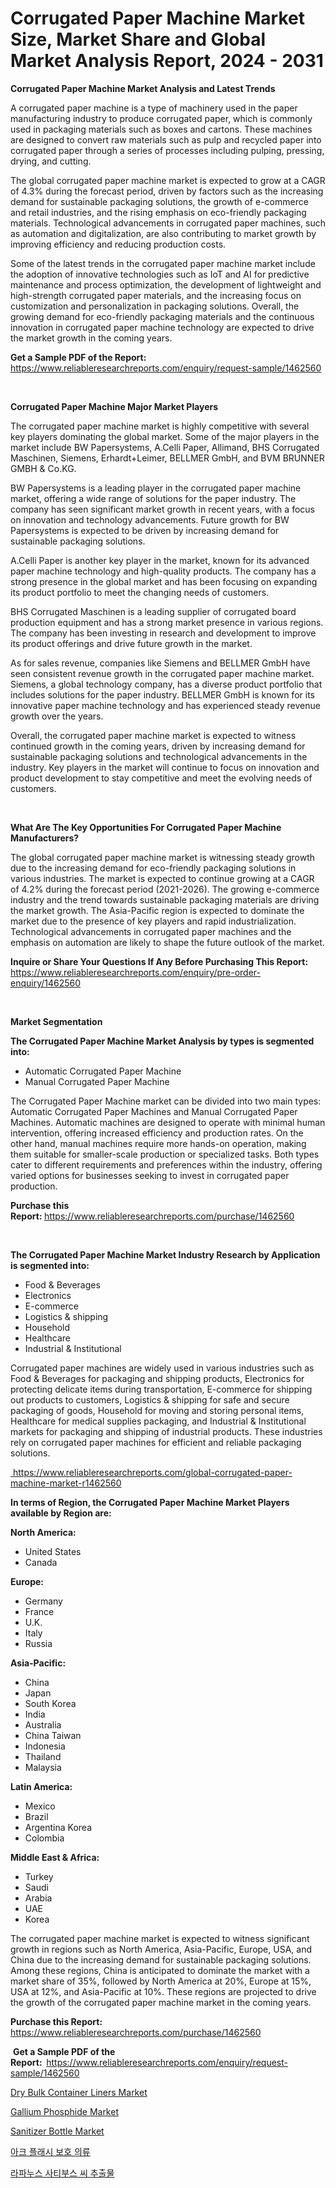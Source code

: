 <p><h1>Corrugated Paper Machine Market Size, Market Share and Global Market Analysis Report, 2024 - 2031</h1></p><p><strong>Corrugated Paper Machine Market Analysis and Latest Trends</strong></p>
<p><p>A corrugated paper machine is a type of machinery used in the paper manufacturing industry to produce corrugated paper, which is commonly used in packaging materials such as boxes and cartons. These machines are designed to convert raw materials such as pulp and recycled paper into corrugated paper through a series of processes including pulping, pressing, drying, and cutting.</p><p>The global corrugated paper machine market is expected to grow at a CAGR of 4.3% during the forecast period, driven by factors such as the increasing demand for sustainable packaging solutions, the growth of e-commerce and retail industries, and the rising emphasis on eco-friendly packaging materials. Technological advancements in corrugated paper machines, such as automation and digitalization, are also contributing to market growth by improving efficiency and reducing production costs.</p><p>Some of the latest trends in the corrugated paper machine market include the adoption of innovative technologies such as IoT and AI for predictive maintenance and process optimization, the development of lightweight and high-strength corrugated paper materials, and the increasing focus on customization and personalization in packaging solutions. Overall, the growing demand for eco-friendly packaging materials and the continuous innovation in corrugated paper machine technology are expected to drive the market growth in the coming years.</p></p>
<p><strong>Get a Sample PDF of the Report:&nbsp;</strong> <a href="https://www.reliableresearchreports.com/enquiry/request-sample/1462560">https://www.reliableresearchreports.com/enquiry/request-sample/1462560</a></p>
<p>&nbsp;</p>
<p><strong>Corrugated Paper Machine Major Market Players</strong></p>
<p><p>The corrugated paper machine market is highly competitive with several key players dominating the global market. Some of the major players in the market include BW Papersystems, A.Celli Paper, Allimand, BHS Corrugated Maschinen, Siemens, Erhardt+Leimer, BELLMER GmbH, and BVM BRUNNER GMBH & Co.KG.</p><p>BW Papersystems is a leading player in the corrugated paper machine market, offering a wide range of solutions for the paper industry. The company has seen significant market growth in recent years, with a focus on innovation and technology advancements. Future growth for BW Papersystems is expected to be driven by increasing demand for sustainable packaging solutions.</p><p>A.Celli Paper is another key player in the market, known for its advanced paper machine technology and high-quality products. The company has a strong presence in the global market and has been focusing on expanding its product portfolio to meet the changing needs of customers.</p><p>BHS Corrugated Maschinen is a leading supplier of corrugated board production equipment and has a strong market presence in various regions. The company has been investing in research and development to improve its product offerings and drive future growth in the market.</p><p>As for sales revenue, companies like Siemens and BELLMER GmbH have seen consistent revenue growth in the corrugated paper machine market. Siemens, a global technology company, has a diverse product portfolio that includes solutions for the paper industry. BELLMER GmbH is known for its innovative paper machine technology and has experienced steady revenue growth over the years.</p><p>Overall, the corrugated paper machine market is expected to witness continued growth in the coming years, driven by increasing demand for sustainable packaging solutions and technological advancements in the industry. Key players in the market will continue to focus on innovation and product development to stay competitive and meet the evolving needs of customers.</p></p>
<p>&nbsp;</p>
<p><strong>What Are The Key Opportunities For Corrugated Paper Machine Manufacturers?</strong></p>
<p><p>The global corrugated paper machine market is witnessing steady growth due to the increasing demand for eco-friendly packaging solutions in various industries. The market is expected to continue growing at a CAGR of 4.2% during the forecast period (2021-2026). The growing e-commerce industry and the trend towards sustainable packaging materials are driving the market growth. The Asia-Pacific region is expected to dominate the market due to the presence of key players and rapid industrialization. Technological advancements in corrugated paper machines and the emphasis on automation are likely to shape the future outlook of the market.</p></p>
<p><strong>Inquire or Share Your Questions If Any Before Purchasing This Report:</strong> <a href="https://www.reliableresearchreports.com/enquiry/pre-order-enquiry/1462560">https://www.reliableresearchreports.com/enquiry/pre-order-enquiry/1462560</a></p>
<p>&nbsp;</p>
<p><strong>Market Segmentation</strong></p>
<p><strong>The Corrugated Paper Machine Market Analysis by types is segmented into:</strong></p>
<p><ul><li>Automatic Corrugated Paper Machine</li><li>Manual Corrugated Paper Machine</li></ul></p>
<p><p>The Corrugated Paper Machine market can be divided into two main types: Automatic Corrugated Paper Machines and Manual Corrugated Paper Machines. Automatic machines are designed to operate with minimal human intervention, offering increased efficiency and production rates. On the other hand, manual machines require more hands-on operation, making them suitable for smaller-scale production or specialized tasks. Both types cater to different requirements and preferences within the industry, offering varied options for businesses seeking to invest in corrugated paper production.</p></p>
<p><strong>Purchase this Report:&nbsp;</strong><a href="https://www.reliableresearchreports.com/purchase/1462560">https://www.reliableresearchreports.com/purchase/1462560</a></p>
<p>&nbsp;</p>
<p><strong>The Corrugated Paper Machine Market Industry Research by Application is segmented into:</strong></p>
<p><ul><li>Food & Beverages</li><li>Electronics</li><li>E-commerce</li><li>Logistics & shipping</li><li>Household</li><li>Healthcare</li><li>Industrial & Institutional</li></ul></p>
<p><p>Corrugated paper machines are widely used in various industries such as Food & Beverages for packaging and shipping products, Electronics for protecting delicate items during transportation, E-commerce for shipping out products to customers, Logistics & shipping for safe and secure packaging of goods, Household for moving and storing personal items, Healthcare for medical supplies packaging, and Industrial & Institutional markets for packaging and shipping of industrial products. These industries rely on corrugated paper machines for efficient and reliable packaging solutions.</p></p>
<p><a href="https://www.reliableresearchreports.com/global-corrugated-paper-machine-market-r1462560">&nbsp;https://www.reliableresearchreports.com/global-corrugated-paper-machine-market-r1462560</a></p>
<p><strong>In terms of Region, the Corrugated Paper Machine Market Players available by Region are:</strong></p>
<p>
    <p> <strong> North America: </strong>
        <ul>
            <li>United States</li>
            <li>Canada</li>
        </ul>
        </p> 
    <p> <strong> Europe: </strong>
        <ul>
            <li>Germany</li>
            <li>France</li>
            <li>U.K.</li>
            <li>Italy</li>
            <li>Russia</li>
        </ul>
        </p> 
    <p> <strong> Asia-Pacific: </strong>
        <ul>
            <li>China</li>
            <li>Japan</li>
            <li>South Korea</li>
            <li>India</li>
            <li>Australia</li>
            <li>China Taiwan</li>
            <li>Indonesia</li>
            <li>Thailand</li>
            <li>Malaysia</li>
        </ul>
        </p> 
    <p> <strong> Latin America: </strong>
        <ul>
            <li>Mexico</li>
            <li>Brazil</li>
            <li>Argentina Korea</li>
            <li>Colombia</li>
        </ul>
        </p> 
    <p> <strong> Middle East & Africa: </strong>
        <ul>
            <li>Turkey</li>
            <li>Saudi</li>
            <li>Arabia</li>
            <li>UAE</li>
            <li>Korea</li>
        </ul>
    </p>
    </p>
<p><p>The corrugated paper machine market is expected to witness significant growth in regions such as North America, Asia-Pacific, Europe, USA, and China due to the increasing demand for sustainable packaging solutions. Among these regions, China is anticipated to dominate the market with a market share of 35%, followed by North America at 20%, Europe at 15%, USA at 12%, and Asia-Pacific at 10%. These regions are projected to drive the growth of the corrugated paper machine market in the coming years.</p></p>
<p><strong>Purchase this Report: </strong><a href="https://www.reliableresearchreports.com/purchase/1462560">https://www.reliableresearchreports.com/purchase/1462560</a></p>
<p>&nbsp;<strong>Get a Sample PDF of the Report:&nbsp;&nbsp;</strong><a href="https://www.reliableresearchreports.com/enquiry/request-sample/1462560">https://www.reliableresearchreports.com/enquiry/request-sample/1462560</a></p>
<p><strong></strong></p>
<p><p><a href="https://github.com/jsmusil/Market-Research-Report-List-2/blob/main/dry-bulk-container-liners-market.md">Dry Bulk Container Liners Market</a></p><p><a href="https://issuu.com/reportprime-2/docs/gallium-phosphide-market-size-2030.pptx">Gallium Phosphide Market</a></p><p><a href="https://www.linkedin.com/pulse/analyzing-sanitizer-bottle-market-global-industry-perspective-svpuc?trackingId=Dywl0JQs3%2BCAfmfktNMjGg%3D%3D">Sanitizer Bottle Market</a></p><p><a href="https://medium.com/@joeyjohns20/%EC%95%84%ED%81%AC-%ED%94%8C%EB%9E%98%EC%8B%9C-%EB%B3%B4%ED%98%B8%EB%B3%B5-%EC%8B%9C%EC%9E%A5-%EB%B6%84%EC%84%9D-%EC%97%B0%ED%8F%89%EA%B7%A0-%EC%84%B1%EC%9E%A5%EB%A5%A0-%EC%8B%9C%EC%9E%A5-%EC%84%B8%EB%B6%84%ED%99%94-%EB%B0%8F-%EA%B8%80%EB%A1%9C%EB%B2%8C-%EC%82%B0%EC%97%85-%EA%B0%9C%EC%9A%94-7cdd88ad35fa">아크 플래시 보호 의류</a></p><p><a href="https://github.com/iansanftyord09878/Market-Research-Report-List-1/blob/main/640199828121.md">라파누스 사티부스 씨 추출물</a></p></p>